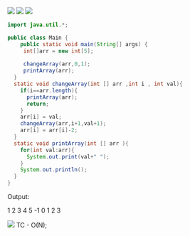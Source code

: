 
![](https://i.imgur.com/3AyGXii.png)
![](https://i.imgur.com/7FN6PoQ.png)
![](https://i.imgur.com/HLoIvRt.png)


```java
import java.util.*;

public class Main {
    public static void main(String[] args) {
     int[]arr = new int[5];
     
     changeArray(arr,0,1);
     printArray(arr);
  }
  static void changeArray(int [] arr ,int i , int val){
    if(i==arr.length){
      printArray(arr);
      return;
    }
    arr[i] = val;
    changeArray(arr,i+1,val+1);
    arr[i] = arr[i]-2;
  }
  static void printArray(int [] arr ){
    for(int val:arr){
      System.out.print(val+" ");
    }
    System.out.println();
  }
}
```

Output:

1 2 3 4 5 
-1 0 1 2 3


![](https://i.imgur.com/MRy4KaH.png)
 TC - O(N);
 